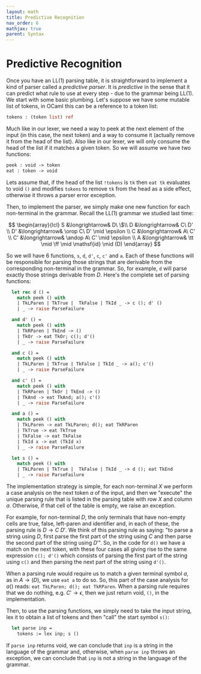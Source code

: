 ```yaml
---
layout: math
title: Predictive Recognition
nav_order: 6
mathjax: true
parent: Syntax
---
```


$$
\newcommand{\andop}{\mathrel{\&\!\&}}
\newcommand{\orop}{\mathrel{\|}}
\newcommand{\ff}{\mathsf{false}}
\newcommand{\tt}{\mathsf{true}}
\newcommand{\tm}[1]{\mathsf{#1}}
$$


# Predictive Recognition



<!-- In general, whenever we have some rules involving left-recursion: 

$$
  \begin{array}{rcl}
    X &\longrightarrow& X \beta\\
    X &\longrightarrow& \alpha_1\\
    X &\longrightarrow& \alpha_2\\
      &\vdots{}&\\
    X &\longrightarrow& \alpha_k
  \end{array}
$$

in which none of the $\alpha_i$ start with $X$, then it is easy to see that $X$ will derive sentential forms of shape:

$$
  \alpha_i\ \beta \cdots{} \beta
$$

with $i \in \\{1, \ldots, k\\}$.  These same sequences can as well be generated by the following formulation:

$$
  \begin{array}{rcl}
    X &\longrightarrow& \alpha_1\ X'\\
    X &\longrightarrow& \alpha_2\ X'\\
      &\vdots{}& \\
    X &\longrightarrow& \alpha_k\ X'\\
    X' &\longrightarrow& \beta\ X'\\
    X' &\longrightarrow& \epsilon
  \end{array}
$$ -->

Once you have an LL(1) parsing table, it is straightforward to implement a kind of parser called a _predictive parser_.  It is _predictive_ in the sense that it can predict what rule to use at every step - due to the grammar being LL(1).  We start with some basic plumbing.  Let's suppose we have some mutable list of tokens, in OCaml this can be a reference to a token list:

```ocaml
tokens : (token list) ref
```

Much like in our lexer, we need a way to peek at the next element of the input (in this case, the next token) and a way to consume it (actually remove it from the head of the list).  Also like in our lexer, we will only consume the head of the list if it matches a given token.  So we will assume we have two functions:

```ocaml
peek : void -> token
eat : token -> void
```

Lets assume that, if the head of the list `!tokens` is `tk` then `eat tk` evaluates to void `()` and modifies `tokens` to remove `tk` from the head as a side effect, otherwise it throws a parser error exception.

Then, to implement the parser, we simply make one new function for each non-terminal in the grammar.  Recall the LL(1) grammar we studied last time:

$$
  \begin{array}{lcl}
    S &\longrightarrow& D\ \$\\
    D &\longrightarrow& C\ D' \\
    D' &\longrightarrow& \orop C\ D' \mid \epsilon \\
    C &\longrightarrow& A\ C' \\
    C' &\longrightarrow& \andop A\ C' \mid \epsilon \\
    A &\longrightarrow& \tt \mid \ff \mid \mathsf{id} \mid (D)
  \end{array}
$$

So we will have 6 functions, `s`, `d`, `d'`, `c`, `c'` and `a`.  Each of these functions will be responsible for parsing those strings that are derivable from the corresponding non-terminal in the grammar.  So, for example, `d` will parse exactly those strings derivable from $D$.  Here's the complete set of parsing functions:

```ocaml
  let rec d () =
    match peek () with
    | TkLParen | TkTrue |  TkFalse | TkId _ -> c (); d' ()
    | _ -> raise ParseFailure

  and d' () =
    match peek () with
    | TkRParen | TkEnd -> ()
    | TkOr -> eat TkOr; c(); d'()
    | _ -> raise ParseFailure

  and c () =
    match peek () with
    | TkLParen | TkTrue | TkFalse | TkId _ -> a(); c'()
    | _ -> raise ParseFailure

  and c' () =
    match peek () with
    | TkRParen | TkOr | TkEnd -> ()
    | TkAnd -> eat TkAnd; a(); c'()
    | _ -> raise ParseFailure

  and a () =
    match peek () with
    | TkLParen -> eat TkLParen; d(); eat TkRParen
    | TkTrue -> eat TkTrue
    | TkFalse -> eat TkFalse
    | TkId x -> eat (TkId x)
    | _ -> raise ParseFailure

  let s () =
    match peek () with
    | TkLParen | TkTrue |  TkFalse | TkId _ -> d (); eat TkEnd
    | _ -> raise ParseFailure
```

The implementation strategy is simple, for each non-terminal $X$ we perform a case analysis on the next token $a$ of the input, and then we "execute" the unique parsing rule that is listed in the parsing table with row $X$ and column $a$.  Otherwise, if that cell of the table is empty, we raise an exception.  

For example, for non-terminal $D$, the only terminals that have non-empty cells are true, false, left-paren and identifier and, in each of these, the parsing rule is $D \longrightarrow C\ D'$.  We think of this parsing rule as saying: "to parse a string using $D$, first parse the first part of the string using $C$ and then parse the second part of the string using $D'$".  So, in the code for `d()` we have a match on the next token, with these four cases all giving rise to the same expression `c(); d'()` which consists of parsing the first part of the string using `c()` and then parsing the next part of the string using `d'()`.

When a parsing rule would require us to match a given terminal symbol $a$, as in $A \longrightarrow (D)$, we use `eat a` to do so.  So, this part of the case analysis for $a()$ reads: `eat TkLParen; d(); eat TkRParen`.  When a parsing rule requires that we do nothing, e.g. $C' \longrightarrow \epsilon$, then we just return void, `()`, in the implementation.

Then, to use the parsing functions, we simply need to take the input string, lex it to obtain a list of tokens and then "call" the start symbol `s()`:

```ocaml
  let parse inp = 
    tokens := lex inp; s ()
```

If `parse inp` returns void, we can conclude that `inp` is a string in the language of the grammar and, otherwise, when `parse inp` throws an exception, we can conclude that `inp` is not a string in the language of the grammar.



